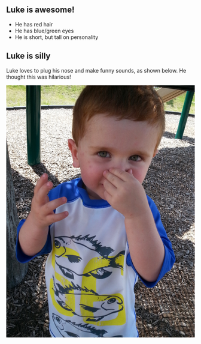 ## Luke is awesome!

- He has red hair
- He has blue/green eyes
- He is short, but tall on personality

## Luke is silly
Luke loves to plug his nose and make funny sounds, as shown below. He thought this was hilarious!

![Luke is cute](MakingFunnySounds.jpg)

